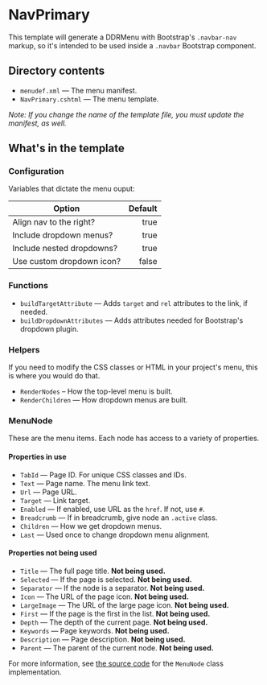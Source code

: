 # NavPrimary

This template will generate a DDRMenu with Bootstrap's `.navbar-nav` markup, so it's intended to be used inside a `.navbar` Bootstrap component.

## Directory contents

- `menudef.xml` — The menu manifest.
- `NavPrimary.cshtml` — The menu template.

_Note: If you change the name of the template file, you must update the manifest, as well._

## What's in the template

### Configuration

Variables that dictate the menu ouput:

| Option                    | Default |
| ------------------------- | ------: |
| Align nav to the right?   |    true |
| Include dropdown menus?   |    true |
| Include nested dropdowns? |    true |
| Use custom dropdown icon? |   false |

### Functions

- `buildTargetAttribute` — Adds `target` and `rel` attributes to the link, if needed.
- `buildDropdownAttributes` — Adds attributes needed for Bootstrap's dropdown plugin.

### Helpers

If you need to modify the CSS classes or HTML in your project's menu, this is where you would do that.

- `RenderNodes` – How the top-level menu is built.
- `RenderChildren` — How dropdown menus are built.

### MenuNode

These are the menu items. Each node has access to a variety of properties.

#### Properties in use

- `TabId` — Page ID. For unique CSS classes and IDs.
- `Text` — Page name. The menu link text.
- `Url` — Page URL.
- `Target` — Link target.
- `Enabled` — If enabled, use URL as the `href`. If not, use `#`.
- `Breadcrumb` — If in breadcrumb, give node an `.active` class.
- `Children` — How we get dropdown menus.
- `Last` — Used once to change dropdown menu alignment.

#### Properties not being used

- `Title` — The full page title. **Not being used.**
- `Selected` — If the page is selected. **Not being used.**
- `Separator` — If the node is a separator. **Not being used.**
- `Icon` — The URL of the page icon. **Not being used.**
- `LargeImage` — The URL of the large page icon. **Not being used.**
- `First` — If the page is the first in the list. **Not being used.**
- `Depth` — The depth of the current page. **Not being used.**
- `Keywords` — Page keywords. **Not being used.**
- `Description` — Page description. **Not being used.**
- `Parent` — The parent of the current node. **Not being used.**

For more information, see [the source code](https://github.com/dnnsoftware/Dnn.Platform/blob/development/DNN%20Platform/Modules/DDRMenu/MenuNode.cs#L14) for the `MenuNode` class implementation.

